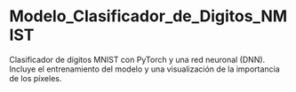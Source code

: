 # Modelo_Clasificador_de_Digitos_NMIST
Clasificador de dígitos MNIST con PyTorch y una red neuronal (DNN). Incluye el entrenamiento del modelo y una visualización de la importancia de los píxeles.
